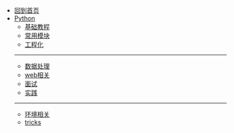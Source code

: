 - [回到首页](/)
- [Python](Python/)
  - [基础教程](Python/基础教程/)
  - [常用模块](Python/常用模块/)
  - [工程化](Python/工程化/)
  - ---
  - [数据处理](Python/数据处理/)
  - [web相关](Python/web/)
  - [面试](Python/面试/)
  - [实践](Python/项目/)
  - ---
  - [环境相关](Python/env)
  - [tricks](Python/tricks)